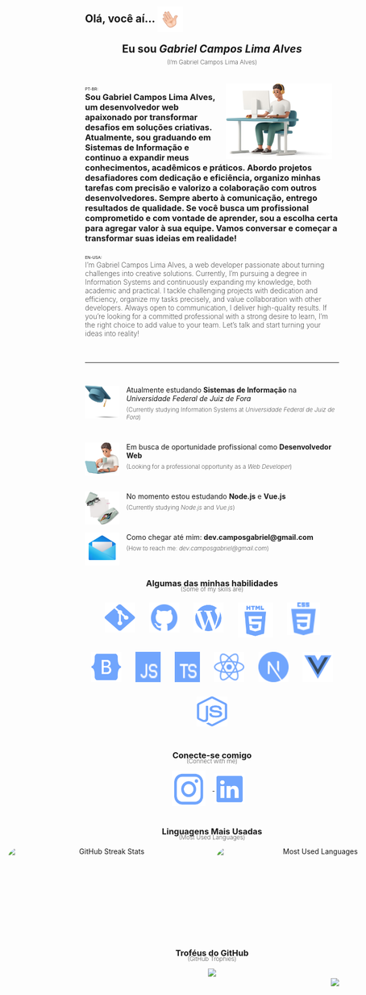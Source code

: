 <!-- Header Section -->
<h2 align="left">Olá, você aí...
  <img align="center" width="50px" height="50px" src="./plus/Main/hello.gif" alt="Olá">
  <br>
  <p align="center">Eu sou <i>Gabriel Campos Lima Alves</i></p>
  <p align="center" style="font-size: 12px; font-weight: 200; margin-top: -15px;">(I’m Gabriel Campos Lima Alves)</p>
</h2>

<br>

<!-- About Me Section -->
<div>
  <img width="210px" height="150px" align="right" src="./plus/Main/top.png" alt="Profile Top" style="margin-right: 1em;">
  <div align="left">
    <span style="font-size: 8px;">PT-BR:</span>
    <h3 style="margin-top: 0; margin-bottom: 0;">
      Sou Gabriel Campos Lima Alves, um desenvolvedor web apaixonado por transformar desafios em soluções criativas. Atualmente, sou graduando em Sistemas de Informação e continuo a expandir meus conhecimentos, acadêmicos e práticos. Abordo projetos desafiadores com dedicação e eficiência, organizo minhas tarefas com precisão e valorizo a colaboração com outros desenvolvedores. Sempre aberto à comunicação, entrego resultados de qualidade. Se você busca um profissional comprometido e com vontade de aprender, sou a escolha certa para agregar valor à sua equipe. Vamos conversar e começar a transformar suas ideias em realidade!
    </h3>
  </div>
  <br>
  <div align="left">
    <span style="font-size: 8px;">EN-USA:</span>
    <h4 style="font-weight: 200; margin-top: 0;">
      I’m Gabriel Campos Lima Alves, a web developer passionate about turning challenges into creative solutions. Currently, I’m pursuing a degree in Information Systems and continuously expanding my knowledge, both academic and practical. I tackle challenging projects with dedication and efficiency, organize my tasks precisely, and value collaboration with other developers. Always open to communication, I deliver high-quality results. If you’re looking for a committed professional with a strong desire to learn, I’m the right choice to add value to your team. Let’s talk and start turning your ideas into reality!
    </h4>
  </div>
</div>

<br>

<hr>

<br>

<!-- Sections with Icons and Descriptions -->
<div style="margin: 0;">
  <img align="left" src="./plus/Main/tip1.png" alt="Universidade" width="68px" height="65px" style="margin-right: 1em;">
  <p style="margin-left: 3em;">Atualmente estudando <b>Sistemas de Informação</b> na <i>Universidade Federal de Juiz de Fora</i></p>
  <p style="margin-left: 3em; margin-top: -0.5em; font-size: 12px; font-weight: 200; margin-top: -8px;">
    (Currently studying Information Systems at <i>Universidade Federal de Juiz de Fora</i>)
  </p>
</div>

<br>

<div>
  <img align="left" src="./plus/Main/tip2.png" alt="Experiência" width="68px" height="65px" style="margin-right: 1em;">
  <p style="margin-left: 3em;">Em busca de oportunidade profissional como <b>Desenvolvedor Web</b></p>
  <p style="margin-left: 3em; margin-top: -0.5em; font-size: 12px; font-weight: 200; margin-top: -8px;">
    (Looking for a professional opportunity as a <i>Web Developer</i>)
  </p>
</div>

<br>

<div>
  <img align="left" src="./plus/Main/tip3.png" alt="Aprendizado" width="68px" height="65px" style="margin-right: 1em;">
  <p style="margin-left: 3em;">No momento estou estudando <b>Node.js</b> e <b>Vue.js</b></p>
  <p style="margin-left: 3em; margin-top: -0.5em; font-size: 12px; font-weight: 200; margin-top: -8px;">
    (Currently studying <i>Node.js</i> and <i>Vue.js</i>)
  </p>
</div>

<br>

<div>
  <img align="left" src="./plus/Main/tip4.png" alt="Contato" width="68px" height="65px" style="margin-right: 1em;">
  <p style="margin-left: 3em;">Como chegar até mim: <b>dev.camposgabriel@gmail.com</b></p>
  <p style="margin-left: 3em; margin-top: -0.5em; font-size: 12px; font-weight: 200; margin-top: -8px;">
    (How to reach me: <i>dev.camposgabriel@gmail.com</i>)
  </p>
</div>

<br>

<!-- Skills Section -->
<div align="center">
  <h3 style="margin-bottom: 0;">Algumas das minhas habilidades</h3>
  <p style="font-size: 12px; font-weight: 200; margin-top: -0.5em;">(Some of my skills are)</p>  
  <div style="display: flex; flex-wrap: wrap; justify-content: center; gap: 1em;">
    <img style="cursor: pointer; margin: 0.5em;" src="./plus/Languages/git.svg" alt="Git" width="60px" height="60px" title="Git">
    <img style="cursor: pointer; margin: 0.5em;" src="./plus/Languages/github.svg" alt="GitHub" width="60px" height="60px" title="GitHub">
    <img style="cursor: pointer; margin: 0.5em;" src="./plus/Languages/wordpress.svg" alt="WordPress" width="60px" height="60px" title="WordPress">
    <img style="cursor: pointer; margin: 0.5em;" src="./plus/Languages/html.svg" alt="HTML" width="70px" height="70px" title="HTML">
    <img style="cursor: pointer; margin: 0.5em;" src="./plus/Languages/css.svg" alt="CSS" width="65px" height="65px" title="CSS">
    <img style="cursor: pointer; margin: 0.5em;" src="./plus/Languages/bootstrap.svg" alt="Bootstrap" width="60px" height="60px" title="Bootstrap">
    <img style="cursor: pointer; margin: 0.5em;" src="./plus/Languages/javascript.svg" alt="JavaScript" width="50px" height="60px" title="JavaScript">
    <img style="cursor: pointer; margin: 0.5em;" src="./plus/Languages/typescript.svg" alt="TypeScript" width="50px" height="60px" title="TypeScript">
    <img style="cursor: pointer; margin: 0.5em;" src="./plus/Languages/reactjs.svg" alt="React" width="60px" height="60px" title="React">
    <img style="cursor: pointer; margin: 0.5em;" src="./plus/Languages/nextjs.svg" alt="Next.js" width="60px" height="60px" title="Next.js">
    <img style="cursor: pointer; margin: 0.5em;" src="./plus/Languages/vuejs.svg" alt="Vue.js" width="60px" height="60px" title="Vue.js">
    <img style="cursor: pointer; margin: 0.5em;" src="./plus/Languages/node.svg" alt="Node.js" width="60px" height="60px" title="Node.js">
  </div>
</div>

<br>

<!-- Connect Section -->
<div align="center">
  <h3 style="margin-bottom: 0;">Conecte-se comigo</h3>
  <p style="font-size: 12px; font-weight: 200; margin-top: -0.5em;">(Connect with me)</p>
  
  <a href="https://instagram.com/dev.camposg" target="_blank">
    <img align="center" src="./plus/Networks/instagram.svg" alt="Instagram" width="66px" height="70px" style="margin-right: 1em;">
  </a>
  <a href="https://www.linkedin.com/in/gabriel-campos-lima-alves-947554249/" target="_blank">
    <img align="center" src="./plus/Networks/linkedin.svg" alt="LinkedIn" width="60px" height="60px" style="margin-right: 1em;">
  </a>
</div>

<br>

<!-- Stats Section -->
<div align="center">
  <h3 style="margin-bottom: 0;">Linguagens Mais Usadas</h3>
  <p style="font-size: 12px; font-weight: 200; margin-top: -0.5em;">(Most Used Languages)</p>
  
  <div style="display: flex; justify-content: center; gap: 1em;">
    <img src="https://streak-stats.demolab.com?user=CamposCodes&theme=tokyonight&hide_border=true&border_radius=25&date_format=M%20j%5B%2C%20Y%5D" width="400px" height="160px" style="border-radius: 2em;" alt="GitHub Streak Stats"/>
    <img src="https://github-readme-stats.vercel.app/api/top-langs/?username=CamposCodes&layout=compact&theme=tokyonight&hide_border=true" width="400px" height="160px" style="border-radius: 2em;" alt="Most Used Languages"/>
  </div>
</div>

<br>

<!-- Trophies Section -->
<div align="center">
  <h3 style="margin-bottom: 0;">Troféus do GitHub</h3>
  <p style="font-size: 12px; font-weight: 200; margin-top: -0.5em">(GitHub Trophies)</p>
  <img style="border: none" height="150em" src="https://github-profile-trophy.vercel.app/?username=CamposCodes&hide_border=true&margin-w=10&theme=tokyonight&no-frame=false&no-bg=true"/>
</div>

<!-- Visitor Count -->
<img align="right" src="https://visitcount.itsvg.in/api?id=CamposCodes&color=12"/>
